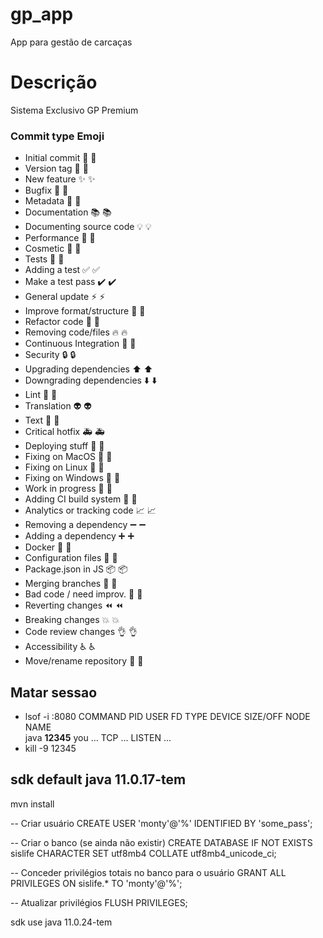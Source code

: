 # gp_app
App para gestão de carcaças

# Descrição
Sistema Exclusivo GP Premium

### Commit type	Emoji

- Initial commit	🎉 :tada:
- Version tag	🔖 :bookmark:
- New feature	✨ :sparkles:
- Bugfix	🐛 :bug:
- Metadata	📇 :card_index:
- Documentation	📚 :books:
- Documenting source code	💡 :bulb:
- Performance	🐎 :racehorse:
- Cosmetic	💄 :lipstick:
- Tests	🚨 :rotating_light:
- Adding a test	✅ :white_check_mark:
- Make a test pass	✔️ :heavy_check_mark:
- General update	⚡ :zap:
- Improve format/structure	🎨 :art:
- Refactor code	🔨 :hammer:
- Removing code/files	🔥 :fire:
- Continuous Integration	💚 :green_heart:
- Security	🔒 :lock:
- Upgrading dependencies	⬆️ :arrow_up:
- Downgrading dependencies	⬇️ :arrow_down:
- Lint	👕 :shirt:
- Translation	👽 :alien:
- Text	📝 :pencil:
- Critical hotfix	🚑 :ambulance:
- Deploying stuff	🚀 :rocket:
- Fixing on MacOS	🍎 :apple:
- Fixing on Linux	🐧 :penguin:
- Fixing on Windows	🏁 :checkered_flag:
- Work in progress	🚧 :construction:
- Adding CI build system	👷 :construction_worker:
- Analytics or tracking code	📈 :chart_with_upwards_trend:
- Removing a dependency	➖ :heavy_minus_sign:
- Adding a dependency	➕ :heavy_plus_sign:
- Docker	🐳 :whale:
- Configuration files	🔧 :wrench:
- Package.json in JS	📦 :package:
- Merging branches	🔀 :twisted_rightwards_arrows:
- Bad code / need improv.	💩 :hankey:
- Reverting changes	⏪ :rewind:
- Breaking changes	💥 :boom:
- Code review changes	👌 :ok_hand:
- Accessibility	♿ :wheelchair:
- Move/rename repository	🚚 :truck:

## Matar sessao 
- lsof -i :8080
COMMAND   PID   USER   FD   TYPE DEVICE SIZE/OFF NODE NAME  
java     **12345**  you   ...  TCP  ...    LISTEN    ...
- kill -9 12345
## sdk default java 11.0.17-tem

mvn install

-- Criar usuário
CREATE USER 'monty'@'%' IDENTIFIED BY 'some_pass';

-- Criar o banco (se ainda não existir)
CREATE DATABASE IF NOT EXISTS sislife CHARACTER SET utf8mb4 COLLATE utf8mb4_unicode_ci;

-- Conceder privilégios totais no banco para o usuário
GRANT ALL PRIVILEGES ON sislife.* TO 'monty'@'%';

-- Atualizar privilégios
FLUSH PRIVILEGES;

sdk use java 11.0.24-tem






